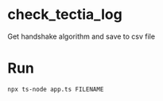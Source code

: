 # check_tectia_log

Get handshake algorithm and save to csv file

# Run

```sh
npx ts-node app.ts FILENAME
```
